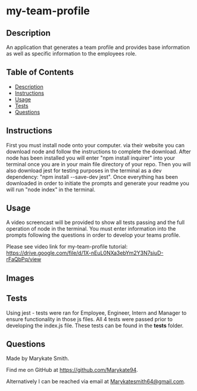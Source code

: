 # my-team-profile

## Description
An application that generates a team profile and provides base information as well as specific information to the employees role. 

## Table of Contents
  - [Description](#description)
  - [Instructions](#instructions)
  - [Usage](#usage)
  - [Tests](#tests)
  - [Questions](#questions)

## Instructions 
First you must install node onto your computer. via their website you can download node and follow the instructions to complete the download. After node has been installed you will enter "npm install inquirer" into your terminal once you are in your main file directory of your repo. Then you will also download jest for testing purposes in the terminal as a dev dependency: "npm install --save-dev jest". Once everything has been downloaded in order to initiate the prompts and generate your readme you will run "node index" in the terminal. 

## Usage
A video screencast will be provided to show all tests passing and the full operation of node in the terminal. You must enter information into the prompts following the questions in order to develop your teams profile. 
  
  
Please see video link for my-team-profile tutorial: https://drive.google.com/file/d/1X-nEuL0NXa3ebYm2Y3N7siuD-rFaQbPq/view

## Images


## Tests
Using jest - tests were ran for Employee, Engineer, Intern and Manager to ensure functionality in those js files. All 4 tests were passed prior to developing the index.js file. These tests can be found in the __tests__ folder. 

## Questions
Made by Marykate Smith. 


Find me on GitHub at https://github.com/Marykate94. 


Alternatively I can be reached via email at Marykatesmith64@gmail.com.

